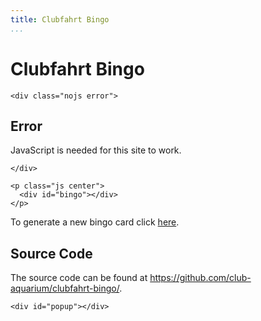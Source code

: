 ```yaml
---
title: Clubfahrt Bingo
...
```


# Clubfahrt Bingo

```{=html5}
<div class="nojs error">
```

## Error

JavaScript is needed for this site to work.

```{=html5}
</div>
```

```{=html5}
<p class="js center">
  <div id="bingo"></div>
</p>
```

To generate a new bingo card click [here](#).

## Source Code

The source code can be found at <https://github.com/club-aquarium/clubfahrt-bingo/>.

```{=html5}
<div id="popup"></div>
```
